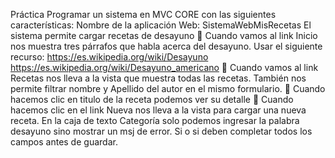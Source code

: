 
Práctica
Programar un sistema en MVC CORE con las siguientes características:
Nombre de la aplicación Web: SistemaWebMisRecetas
El sistema permite cargar recetas de desayuno
 Cuando vamos al link Inicio nos muestra tres párrafos que habla acerca
del desayuno. Usar el siguiente recurso:
https://es.wikipedia.org/wiki/Desayuno
https://es.wikipedia.org/wiki/Desayuno_americano
 Cuando vamos al link Recetas nos lleva a la vista que muestra todas las
recetas. También nos permite filtrar nombre y Apellido del autor en
el mismo formulario.
 Cuando hacemos clic en titulo de la receta podemos ver su detalle
 Cuando hacemos clic en el link Nueva nos lleva a la vista para cargar
una nueva receta. En la caja de texto Categoría solo podemos ingresar
la palabra desayuno sino mostrar un msj de error.
Si o si deben completar todos los campos antes de guardar.
